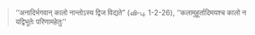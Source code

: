 >  ‘‘अनादिर्भगवान् कालो नान्तोऽस्य द्विज विद्यते” (வி-பு. 1-2-26), ‘‘कलामुहूर्तादिमयश्च कालो न यद्विभूतेः परिणामहेतुः’’

